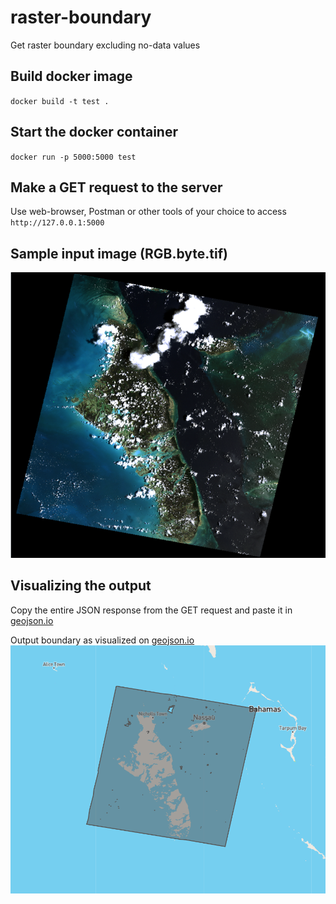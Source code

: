 # raster-boundary
Get raster boundary excluding no-data values

## Build docker image
`docker build -t test .`

## Start the docker container
`docker run -p 5000:5000 test`

## Make a GET request to the server
Use web-browser, Postman or other tools of your choice to access `http://127.0.0.1:5000`

## Sample input image (RGB.byte.tif)
![](https://github.com/sdhegde/raster-boundary/blob/2570542e6f7ce5ef96cadb71c80f14020694c700/input.png?raw=true)

## Visualizing the output
Copy the entire JSON response from the GET request and paste it in [geojson.io](https://geojson.io)

Output boundary as visualized on [geojson.io](https://geojson.io)
![](https://github.com/sdhegde/raster-boundary/blob/2570542e6f7ce5ef96cadb71c80f14020694c700/output.png?raw=true)

